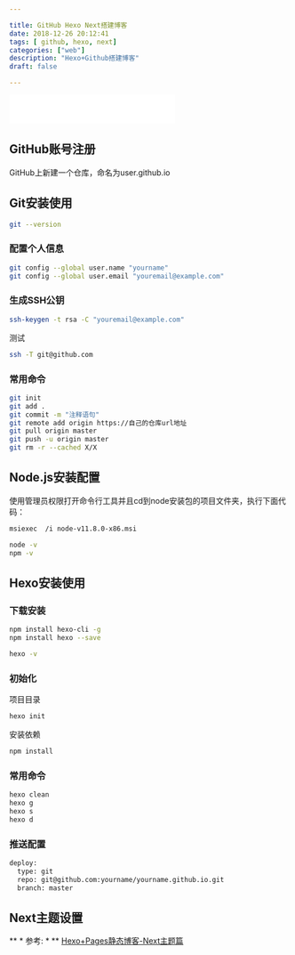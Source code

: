 ```yaml
---

title: GitHub Hexo Next搭建博客
date: 2018-12-26 20:12:41
tags: [ github, hexo, next]
categories: ["web"]
description: "Hexo+Github搭建博客"
draft: false

---
```


<html>
<iframe frameborder="no" border="0" marginwidth="0" marginheight="0" width=298 height=52 src="//music.163.com/outchain/player?type=2&id=29999285&auto=0&height=32"></iframe>
</html>

<!--more-->

## GitHub账号注册

GitHub上新建一个仓库，命名为user.github.io

## Git安装使用

``` bash
git --version
```

### 配置个人信息

``` bash
git config --global user.name "yourname"
git config --global user.email "youremail@example.com"
```

### 生成SSH公钥

``` bash
ssh-keygen -t rsa -C "youremail@example.com"
```

测试

``` bash
ssh -T git@github.com
```

### 常用命令

```bash
git init
git add .
git commit -m "注释语句"
git remote add origin https://自己的仓库url地址
git pull origin master
git push -u origin master
git rm -r --cached X/X
```

## Node.js安装配置

使用管理员权限打开命令行工具并且cd到node安装包的项目文件夹，执行下面代码：

``` bash
msiexec  /i node-v11.8.0-x86.msi
```

``` bash
node -v
npm -v
```

## Hexo安装使用

### 下载安装

``` bash
npm install hexo-cli -g
npm install hexo --save
```

``` bash
hexo -v
```

### 初始化

项目目录

``` bash
hexo init
```

安装依赖

``` bash
npm install
```

### 常用命令

``` bash
hexo clean
hexo g
hexo s
hexo d
```

### 推送配置

``` bash
deploy:
  type: git
  repo: git@github.com:yourname/yourname.github.io.git
  branch: master
```

## Next主题设置

** * 参考: * ** [Hexo+Pages静态博客-Next主题篇](https://blog.csdn.net/mango_haoming/article/details/78207534/)
